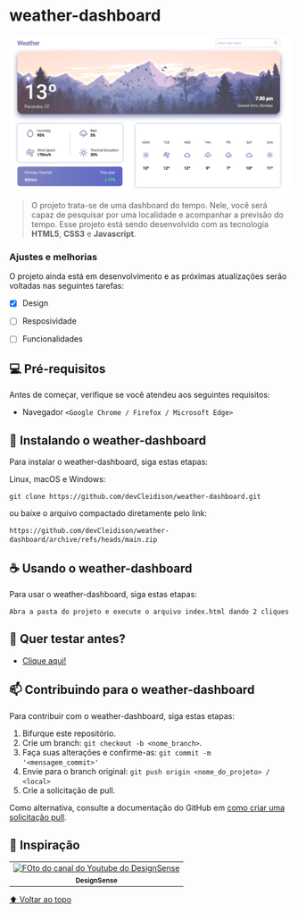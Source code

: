# weather-dashboard


<img src="./assets/images/preview.png" alt="theme">

> O projeto trata-se de uma dashboard do tempo. Nele, você será capaz de pesquisar por uma localidade e acompanhar a previsão do tempo. Esse projeto está sendo desenvolvido com as tecnologia <strong>HTML5</strong>, <strong>CSS3</strong> e <strong>Javascript</strong>.

### Ajustes e melhorias

O projeto ainda está em desenvolvimento e as próximas atualizações serão voltadas nas seguintes tarefas:

- [X] Design
- [ ] Resposividade
- [ ] Funcionalidades


## 💻 Pré-requisitos

Antes de começar, verifique se você atendeu aos seguintes requisitos:

* Navegador `<Google Chrome / Firefox / Microsoft Edge>`


## 🚀 Instalando o weather-dashboard

Para instalar o weather-dashboard, siga estas etapas:

Linux, macOS e Windows:
```
git clone https://github.com/devCleidison/weather-dashboard.git
```

ou baixe o arquivo compactado diretamente pelo link:
```
https://github.com/devCleidison/weather-dashboard/archive/refs/heads/main.zip
```

## ☕ Usando o weather-dashboard

Para usar o weather-dashboard, siga estas etapas:

```
Abra a pasta do projeto e execute o arquivo index.html dando 2 cliques
```

## 🚀 Quer testar antes?
* [Clique aqui!](https://devcleidison-weather-dashboard.netlify.app/)

## 📫 Contribuindo para o weather-dashboard

Para contribuir com o weather-dashboard, siga estas etapas:

1. Bifurque este repositório.
2. Crie um branch: `git checkout -b <nome_branch>`.
3. Faça suas alterações e confirme-as: `git commit -m '<mensagem_commit>'`
4. Envie para o branch original: `git push origin <nome_do_projeto> / <local>`
5. Crie a solicitação de pull.

Como alternativa, consulte a documentação do GitHub em [como criar uma solicitação pull](https://help.github.com/en/github/collaborating-with-issues-and-pull-requests/creating-a-pull-request).

## 🤝 Inspiração


<table>
  <tr>
    <td align="center">
      <a href="https://www.youtube.com/c/DesignSense">
        <img src="https://yt3.ggpht.com/ytc/AKedOLQ-aB06HhhA8J0VN0zd6hU-BTtcxtfm3D-cFarGLg=s88-c-k-c0x00ffffff-no-rj" width="100px;" alt="FOto do canal do Youtube do DesignSense"/><br>
        <sub>
          <b>DesignSense</b>
        </sub>
      </a>
    </td>
  </tr>
</table>

[⬆ Voltar ao topo](#weather-dashboard)<br>